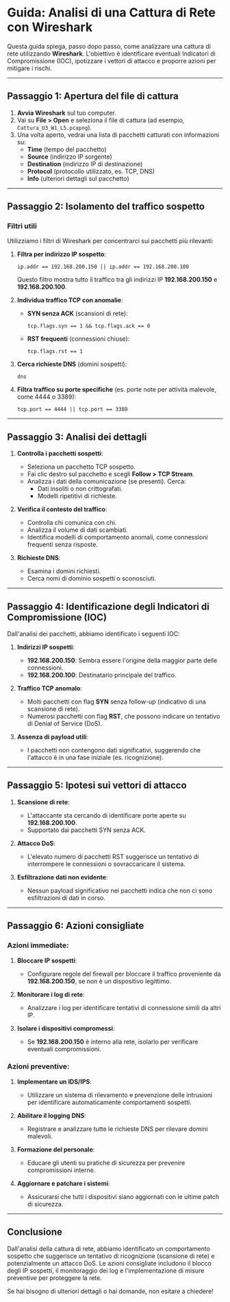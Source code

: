 # Guida: Analisi di una Cattura di Rete con Wireshark

Questa guida spiega, passo dopo passo, come analizzare una cattura di rete utilizzando **Wireshark**. L'obiettivo è identificare eventuali Indicatori di Compromissione (IOC), ipotizzare i vettori di attacco e proporre azioni per mitigare i rischi.

---

## **Passaggio 1: Apertura del file di cattura**

1. **Avvia Wireshark** sul tuo computer.
2. Vai su **File > Open** e seleziona il file di cattura (ad esempio, `Cattura_U3_W1_L5.pcapng`).
3. Una volta aperto, vedrai una lista di pacchetti catturati con informazioni su:
   - **Time** (tempo del pacchetto)
   - **Source** (indirizzo IP sorgente)
   - **Destination** (indirizzo IP di destinazione)
   - **Protocol** (protocollo utilizzato, es. TCP, DNS)
   - **Info** (ulteriori dettagli sul pacchetto)

---

## **Passaggio 2: Isolamento del traffico sospetto**

### Filtri utili
Utilizziamo i filtri di Wireshark per concentrarci sui pacchetti più rilevanti:

1. **Filtra per indirizzo IP sospetto**:
   ```
   ip.addr == 192.168.200.150 || ip.addr == 192.168.200.100
   ```
   Questo filtro mostra tutto il traffico tra gli indirizzi IP **192.168.200.150** e **192.168.200.100**.

2. **Individua traffico TCP con anomalie**:
   - **SYN senza ACK** (scansioni di rete):
     ```
     tcp.flags.syn == 1 && tcp.flags.ack == 0
     ```
   - **RST frequenti** (connessioni chiuse):
     ```
     tcp.flags.rst == 1
     ```

3. **Cerca richieste DNS** (domini sospetti):
   ```
   dns
   ```

4. **Filtra traffico su porte specifiche** (es. porte note per attività malevole, come 4444 o 3389):
   ```
   tcp.port == 4444 || tcp.port == 3389
   ```

---

## **Passaggio 3: Analisi dei dettagli**

1. **Controlla i pacchetti sospetti**:
   - Seleziona un pacchetto TCP sospetto.
   - Fai clic destro sul pacchetto e scegli **Follow > TCP Stream**.
   - Analizza i dati della comunicazione (se presenti). Cerca:
     - Dati insoliti o non crittografati.
     - Modelli ripetitivi di richieste.

2. **Verifica il contesto del traffico**:
   - Controlla chi comunica con chi.
   - Analizza il volume di dati scambiati.
   - Identifica modelli di comportamento anomali, come connessioni frequenti senza risposte.

3. **Richieste DNS**:
   - Esamina i domini richiesti.
   - Cerca nomi di dominio sospetti o sconosciuti.

---

## **Passaggio 4: Identificazione degli Indicatori di Compromissione (IOC)**

Dall'analisi dei pacchetti, abbiamo identificato i seguenti IOC:

1. **Indirizzi IP sospetti**:
   - **192.168.200.150**: Sembra essere l'origine della maggior parte delle connessioni.
   - **192.168.200.100**: Destinatario principale del traffico.

2. **Traffico TCP anomalo**:
   - Molti pacchetti con flag **SYN** senza follow-up (indicativo di una scansione di rete).
   - Numerosi pacchetti con flag **RST**, che possono indicare un tentativo di Denial of Service (DoS).

3. **Assenza di payload utili**:
   - I pacchetti non contengono dati significativi, suggerendo che l'attacco è in una fase iniziale (es. ricognizione).

---

## **Passaggio 5: Ipotesi sui vettori di attacco**

1. **Scansione di rete**:
   - L'attaccante sta cercando di identificare porte aperte su **192.168.200.100**.
   - Supportato dai pacchetti SYN senza ACK.

2. **Attacco DoS**:
   - L'elevato numero di pacchetti RST suggerisce un tentativo di interrompere le connessioni o sovraccaricare il sistema.

3. **Esfiltrazione dati non evidente**:
   - Nessun payload significativo nei pacchetti indica che non ci sono esfiltrazioni di dati in corso.

---

## **Passaggio 6: Azioni consigliate**

### **Azioni immediate**:
1. **Bloccare IP sospetti**:
   - Configurare regole del firewall per bloccare il traffico proveniente da **192.168.200.150**, se non è un dispositivo legittimo.

2. **Monitorare i log di rete**:
   - Analizzare i log per identificare tentativi di connessione simili da altri IP.

3. **Isolare i dispositivi compromessi**:
   - Se **192.168.200.150** è interno alla rete, isolarlo per verificare eventuali compromissioni.

### **Azioni preventive**:
1. **Implementare un IDS/IPS**:
   - Utilizzare un sistema di rilevamento e prevenzione delle intrusioni per identificare automaticamente comportamenti sospetti.

2. **Abilitare il logging DNS**:
   - Registrare e analizzare tutte le richieste DNS per rilevare domini malevoli.

3. **Formazione del personale**:
   - Educare gli utenti su pratiche di sicurezza per prevenire compromissioni interne.

4. **Aggiornare e patchare i sistemi**:
   - Assicurarsi che tutti i dispositivi siano aggiornati con le ultime patch di sicurezza.

---

## **Conclusione**

Dall'analisi della cattura di rete, abbiamo identificato un comportamento sospetto che suggerisce un tentativo di ricognizione (scansione di rete) e potenzialmente un attacco DoS. Le azioni consigliate includono il blocco degli IP sospetti, il monitoraggio dei log e l'implementazione di misure preventive per proteggere la rete.

Se hai bisogno di ulteriori dettagli o hai domande, non esitare a chiedere!
